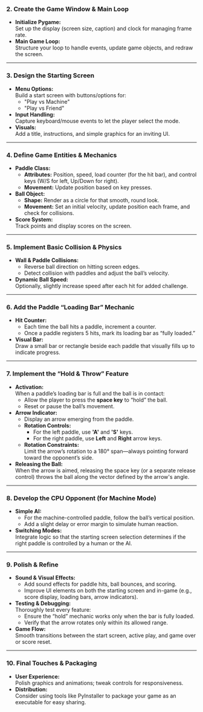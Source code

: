 
### 2. **Create the Game Window & Main Loop**
- **Initialize Pygame:**  
  Set up the display (screen size, caption) and clock for managing frame rate.
- **Main Game Loop:**  
  Structure your loop to handle events, update game objects, and redraw the screen.

---

### 3. **Design the Starting Screen**
- **Menu Options:**  
  Build a start screen with buttons/options for:
  - "Play vs Machine"
  - "Play vs Friend"
- **Input Handling:**  
  Capture keyboard/mouse events to let the player select the mode.
- **Visuals:**  
  Add a title, instructions, and simple graphics for an inviting UI.

---

### 4. **Define Game Entities & Mechanics**
- **Paddle Class:**  
  - **Attributes:** Position, speed, load counter (for the hit bar), and control keys (W/S for left, Up/Down for right).  
  - **Movement:** Update position based on key presses.
- **Ball Object:**  
  - **Shape:** Render as a circle for that smooth, round look.
  - **Movement:** Set an initial velocity, update position each frame, and check for collisions.
- **Score System:**  
  Track points and display scores on the screen.

---

### 5. **Implement Basic Collision & Physics**
- **Wall & Paddle Collisions:**  
  - Reverse ball direction on hitting screen edges.
  - Detect collision with paddles and adjust the ball’s velocity.
- **Dynamic Ball Speed:**  
  Optionally, slightly increase speed after each hit for added challenge.

---

### 6. **Add the Paddle “Loading Bar” Mechanic**
- **Hit Counter:**  
  - Each time the ball hits a paddle, increment a counter.
  - Once a paddle registers 5 hits, mark its loading bar as “fully loaded.”
- **Visual Bar:**  
  Draw a small bar or rectangle beside each paddle that visually fills up to indicate progress.

---

### 7. **Implement the “Hold & Throw” Feature**
- **Activation:**  
  When a paddle’s loading bar is full and the ball is in contact:
  - Allow the player to press the **space key** to “hold” the ball.
  - Reset or pause the ball’s movement.
- **Arrow Indicator:**  
  - Display an arrow emerging from the paddle.
  - **Rotation Controls:**  
    - For the left paddle, use **'A'** and **'S'** keys.
    - For the right paddle, use **Left** and **Right** arrow keys.
  - **Rotation Constraints:**  
    Limit the arrow’s rotation to a 180° span—always pointing forward toward the opponent’s side.
- **Releasing the Ball:**  
  When the arrow is aimed, releasing the space key (or a separate release control) throws the ball along the vector defined by the arrow's angle.

---

### 8. **Develop the CPU Opponent (for Machine Mode)**
- **Simple AI:**  
  - For the machine-controlled paddle, follow the ball’s vertical position.
  - Add a slight delay or error margin to simulate human reaction.
- **Switching Modes:**  
  Integrate logic so that the starting screen selection determines if the right paddle is controlled by a human or the AI.

---

### 9. **Polish & Refine**
- **Sound & Visual Effects:**  
  - Add sound effects for paddle hits, ball bounces, and scoring.
  - Improve UI elements on both the starting screen and in-game (e.g., score display, loading bars, arrow indicators).
- **Testing & Debugging:**  
  Thoroughly test every feature:
  - Ensure the “hold” mechanic works only when the bar is fully loaded.
  - Verify that the arrow rotates only within its allowed range.
- **Game Flow:**  
  Smooth transitions between the start screen, active play, and game over or score reset.

---

### 10. **Final Touches & Packaging**
- **User Experience:**  
  Polish graphics and animations; tweak controls for responsiveness.
- **Distribution:**  
  Consider using tools like PyInstaller to package your game as an executable for easy sharing.
